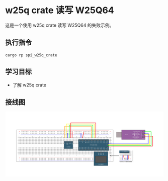 # w25q crate 读写 W25Q64

这是一个使用 w25q crate 读写 W25Q64 的失败示例。

## 执行指令

```shell
cargo rp spi_w25q_crate
```

## 学习目标

- 了解 w25q crate

## 接线图

![](../../../images/wiring_diagram/11-2%20硬件SPI读写W25Q64.jpg)
